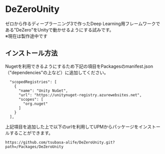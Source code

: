 # DeZeroUnity
ゼロから作るディープラーニング3で作ったDeep Learning用フレームワークである"DeZero"をUnityで動かせるようにする試みです。  
※現在は製作途中です

## インストール方法
Nugetを利用できるようにするため下記の項目をPackagesのmanifest.json（"dependencies"の上など）に追加してください。
```
  "scopedRegistries": [
    {
      "name": "Unity NuGet",
      "url": "https://unitynuget-registry.azurewebsites.net",
      "scopes": [
        "org.nuget"
      ]
    }
  ],
```
上記項目を追加した上で以下のurlを利用してUPMからパッケージをインストールすることができます。
```
https://github.com/tsubasa-alife/DeZeroUnity.git?path=/Packages/DeZeroUnity
```
